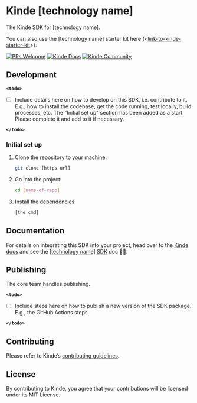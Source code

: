 # Kinde [technology name]

The Kinde SDK for [technology name].

You can also use the [technology name] starter kit here (<[link-to-kinde-starter-kit](https://github.com/kinde-starter-kits/)>).

[![PRs Welcome](https://img.shields.io/badge/PRs-welcome-brightgreen.svg?style=flat-square)](https://makeapullrequest.com) [![Kinde Docs](https://img.shields.io/badge/Kinde-Docs-eee?style=flat-square)](https://kinde.com/docs/developer-tools) [![Kinde Community](https://img.shields.io/badge/Kinde-Community-eee?style=flat-square)](https://thekindecommunity.slack.com)

## Development

**`<todo>`**

- [ ] Include details here on how to develop on this SDK, i.e. contribute to it. E.g., how to install the codebase, get the code running, test locally, build processes, etc. The "Initial set up" section has been added as a start. Please complete it and add to it if necessary.

**`</todo>`**

### Initial set up

1. Clone the repository to your machine:

   ```bash
   git clone [https url]
   ```

2. Go into the project:

   ```bash
   cd [name-of-repo]
   ```

3. Install the dependencies:

   ```bash
   [the cmd]
   ```

## Documentation

For details on integrating this SDK into your project, head over to the [Kinde docs](https://kinde.com/docs/) and see the [[technology name] SDK](<[link-to-kinde-doc](https://kinde.com/docs/developer-tools/)>) doc 👍🏼.

## Publishing

The core team handles publishing.

**`<todo>`**

- [ ] Include steps here on how to publish a new version of the SDK package. E.g., the GitHub Actions steps.

**`</todo>`**

## Contributing

Please refer to Kinde’s [contributing guidelines](https://github.com/kinde-oss/.github/blob/489e2ca9c3307c2b2e098a885e22f2239116394a/CONTRIBUTING.md).

## License

By contributing to Kinde, you agree that your contributions will be licensed under its MIT License.
